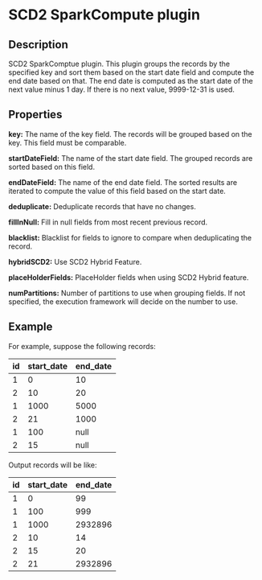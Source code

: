 # SCD2 SparkCompute plugin


Description
-----------
SCD2 SparkComptue plugin. This plugin groups the records by the specified key and sort them based on the start date field
and compute the end date based on that. The end date is computed as the start date of the next value minus 1 day. If
there is no next value, 9999-12-31 is used.

Properties
----------
**key:** The name of the key field. The records will be grouped based on the key. This field must be comparable.

**startDateField:** The name of the start date field. The grouped records are sorted based on this field.

**endDateField:** The name of the end date field. The sorted results are iterated to compute the value of this field based
on the start date.

**deduplicate:** Deduplicate records that have no changes.

**fillInNull:** Fill in null fields from most recent previous record.

**blacklist:** Blacklist for fields to ignore to compare when deduplicating the record.

**hybridSCD2:** Use SCD2 Hybrid Feature.

**placeHolderFields:** PlaceHolder fields when using SCD2 Hybrid feature.

**numPartitions:** Number of partitions to use when grouping fields. If not specified, the execution
framework will decide on the number to use.

Example
-------
For example, suppose the following records:

| id | start_date | end_date |
| -- | ---------- | -------- |
| 1  | 0          | 10       |
| 2  | 10         | 20       |
| 1  | 1000       | 5000     |
| 2  | 21         | 1000     |
| 1  | 100        | null     |
| 2  | 15         | null     |


Output records will be like:

| id | start_date | end_date |
| -- | ---------- | -------- |
| 1  | 0          | 99       |
| 1  | 100        | 999      |
| 1  | 1000       | 2932896  |
| 2  | 10         | 14       |
| 2  | 15         | 20       |
| 2  | 21         | 2932896  |
